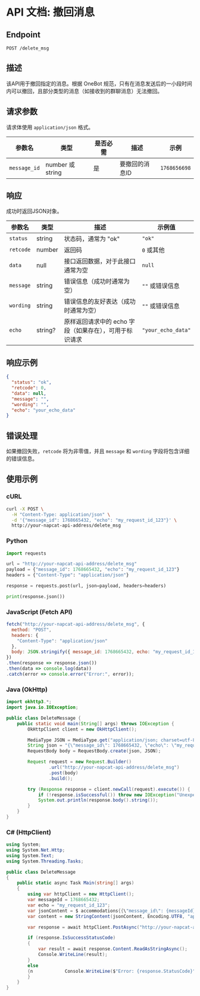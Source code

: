 # API 文档: 撤回消息

## Endpoint

`POST /delete_msg`

## 描述

该API用于撤回指定的消息。根据 OneBot 规范，只有在消息发送后的一小段时间内可以撤回，且部分类型的消息（如接收到的群聊消息）无法撤回。

## 请求参数

请求体使用 `application/json` 格式。

| 参数名      | 类型         | 是否必需 | 描述     | 示例       |
| ----------- | ------------ | -------- | -------- | ---------- |
| `message_id` | number 或 string | 是       | 要撤回的消息ID | `1768656698` |

## 响应

成功时返回JSON对象。

| 参数名   | 类型    | 描述       | 示例值        |
| -------- | ------- | ---------- | ------------- |
| `status` | string  | 状态码，通常为 "ok" | `"ok"`        |
| `retcode`| number  | 返回码     | `0` 或其他    |
| `data`   | null    | 接口返回数据，对于此接口通常为空   | `null`        |
| `message`| string  | 错误信息（成功时通常为空）   | `""` 或错误信息 |
| `wording`| string  | 错误信息的友好表达（成功时通常为空） | `""` 或错误信息 |
| `echo`   | string? | 原样返回请求中的 echo 字段（如果存在），可用于标识请求 | `"your_echo_data"` |

## 响应示例

```json
{
  "status": "ok",
  "retcode": 0,
  "data": null,
  "message": "",
  "wording": "",
  "echo": "your_echo_data"
}
```

## 错误处理

如果撤回失败，`retcode` 将为非零值，并且 `message` 和 `wording` 字段将包含详细的错误信息。

## 使用示例

### cURL

```bash
curl -X POST \
  -H "Content-Type: application/json" \
  -d '{"message_id": 1768665432, "echo": "my_request_id_123"}' \
  http://your-napcat-api-address/delete_msg
```

### Python

```python
import requests

url = "http://your-napcat-api-address/delete_msg"
payload = {"message_id": 1768665432, "echo": "my_request_id_123"}
headers = {"Content-Type": "application/json"}

response = requests.post(url, json=payload, headers=headers)

print(response.json())
```

### JavaScript (Fetch API)

```javascript
fetch("http://your-napcat-api-address/delete_msg", {
  method: "POST",
  headers: {
    "Content-Type": "application/json"
  },
  body: JSON.stringify({ message_id: 1768665432, echo: "my_request_id_123" })
})
.then(response => response.json())
.then(data => console.log(data))
.catch(error => console.error("Error:", error));
```

### Java (OkHttp)

```java
import okhttp3.*;
import java.io.IOException;

public class DeleteMessage {
    public static void main(String[] args) throws IOException {
        OkHttpClient client = new OkHttpClient();

        MediaType JSON = MediaType.get("application/json; charset=utf-8");
        String json = "{\"message_id\": 1768665432, \"echo\": \"my_request_id_123\"}";
        RequestBody body = RequestBody.create(json, JSON);

        Request request = new Request.Builder()
                .url("http://your-napcat-api-address/delete_msg")
                .post(body)
                .build();

        try (Response response = client.newCall(request).execute()) {
            if (!response.isSuccessful()) throw new IOException("Unexpected code " + response);
            System.out.println(response.body().string());
        }
    }
}
```

### C# (HttpClient)

```csharp
using System;
using System.Net.Http;
using System.Text;
using System.Threading.Tasks;

public class DeleteMessage
{
    public static async Task Main(string[] args)
    {
        using var httpClient = new HttpClient();
        var messageId = 1768665432;
        var echo = "my_request_id_123";
        var jsonContent = $ accommodations{{\"message_id\": {messageId}, \"echo\": \"{echo}\"}};
        var content = new StringContent(jsonContent, Encoding.UTF8, "application/json");

        var response = await httpClient.PostAsync("http://your-napcat-api-address/delete_msg", content);

        if (response.IsSuccessStatusCode)
        {
            var result = await response.Content.ReadAsStringAsync();
            Console.WriteLine(result);
        }
        else
        {n            Console.WriteLine($"Error: {response.StatusCode}");
        }
    }
}
```